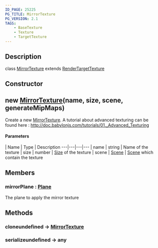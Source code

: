 ```yaml
---
ID_PAGE: 25225
PG_TITLE: MirrorTexture
PG_VERSION: 2.1
TAGS:
    - BaseTexture
    - Texture
    - TargetTexture
---
```

## Description

class [MirrorTexture](/classes/2.4/MirrorTexture) extends [RenderTargetTexture](/classes/2.4/RenderTargetTexture)



## Constructor

## new [MirrorTexture](/classes/2.4/MirrorTexture)(name, size, scene, generateMipMaps)

Create a new [MirrorTexture](/classes/2.4/MirrorTexture).
A tutorial about advanced texturing can be found here : http://doc.babylonjs.com/tutorials/01._Advanced_Texturing

#### Parameters
 | Name | Type | Description
---|---|---|---
 | name | string |    Name of the texture
 | size | number |    [Size](/classes/2.4/Size) of the texture
 | scene | [Scene](/classes/2.4/Scene) |    [Scene](/classes/2.4/Scene) which contain the texture
## Members

### mirrorPlane : [Plane](/classes/2.4/Plane)

The plane to apply the mirror texture

## Methods

### cloneundefined &rarr; [MirrorTexture](/classes/2.4/MirrorTexture)


### serializeundefined &rarr; any


